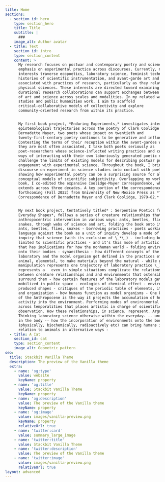 ```yaml
---
title: Home
sections:
  - section_id: hero
    type: section_hero
    title: Title
    subtitle: |
      ###
    image_alt: Author avatar
  - title: Text
    section_id: intro
    type: section_content
    content: >
      My research focuses on postwar and contemporary poetry and science with an
      emphasis on experimental practice across discourses. Currently, my
      interests traverse ecopoetics, laboratory science, feminist technoscience,
      histories of scientific instrumentation, and avant-garde art and writing
      associated with practices of research, particularly as they relate to the
      physical sciences. These interests are directed toward examining how
      durational research collaborations can support exchanges between practices
      of art and science across scales and modalities. In my related writing
      studies and public humanities work, I aim to scaffold
      critical-collaborative models of collectivity and explore
      community-oriented research from within its practice.


      My first book project, *Enduring Experiments,* investigates intersecting
      epistemological trajectories across the poetry of Clark Coolidge and
      Bernadette Mayer, two poets whose impact on twentieth and
      twenty-first-century poetry continues to be generative and influential.
      Contesting the terms of their reception within the avant-gardes with which
      they are most often associated, I take both poets seriously as
      poet-researchers whose science-inflected writing practices and complex
      ways of interacting with their own laboriously generated poetic milieus
      challenge the limits of existing models for describing postwar poetry’s
      engagement with experimental science. Throughout the book, I bring the
      discourse on experiment in science studies into contact with poetics,
      showing how experimental poetry can be a surprising source for alternative
      conceptual models of scientific subjectivity. Overlapping my work on this
      book, I co-edited the expansive Coolidge-Mayer correspondence, which
      extends across three decades. A key portion of the correspondence is
      forthcoming (Fall 2022) from University of New Mexico Press as *The
      Correspondence of Bernadette Mayer and Clark Coolidge, 1979-82.*


      My next book project, tentatively titled* : Serpentine Poetics for
      Everyday Shapes*, follows a series of creature relationships that involve
      anthropocentric intervention in various ways: ants, beetles, flies,
      snakes. through webs of science and art, folding the book onto its body -
      ants, beetles, flies, snakes - borrowing practices - poets working with
      language against the book as a unit of inquiry develop a mode of chemical
      inquiry that science (with its exclusion of \_*\_) - including but not
      limited to scientific practices - and it's this mode of artistic research
      that has implications for how the nonhuman world - folding environments
      onto their bodies - synaesthesia - how different concepts of the
      laboratory and the model organism get defined in the practices of -- the
      animal, elemental, to make materials beyond the natural - while genetic
      manipulation represents one trajectory of laboratory practice \_, then \_*
      represents a   even in simple situations complicate the relationships
      between creature relationships and and environments that ostensibly
      surround them - how certain features of the laboratory models get
      mobilized in public space - ecologies of chemical effect - environmentally
      produced shapes - critiques of the periodic table of elements, its order
      and organization - how humans function as model organisms - One key aspect
      of the Anthropocene is the way it projects the accumulation of human
      activity into the environment. Performing modes of environmental synthesis
      across temporalities that places artistic in charge of scientific modes of
      observation. How these relationships, in science, represent. Argues that
      Thinking laboratory science otherwise within the everyday. -- unreactive
      in the body -- how the incorporation of environments onto the body
      (physically, biochemically, radioactively etc) can bring humans in
      relation to animals in alternative ways -
  - title: A Cat
    section_id: cat
    type: section_content
    image_alt: Geometric pattern
seo:
  title: Stackbit Vanilla Theme
  description: The preview of the Vanilla theme
  extra:
    - name: 'og:type'
      value: website
      keyName: property
    - name: 'og:title'
      value: Stackbit Vanilla Theme
      keyName: property
    - name: 'og:description'
      value: The preview of the Vanilla theme
      keyName: property
    - name: 'og:image'
      value: images/vanilla-preview.png
      keyName: property
      relativeUrl: true
    - name: 'twitter:card'
      value: summary_large_image
    - name: 'twitter:title'
      value: Stackbit Vanilla Theme
    - name: 'twitter:description'
      value: The preview of the Vanilla theme
    - name: 'twitter:image'
      value: images/vanilla-preview.png
      relativeUrl: true
layout: advanced
---
```

